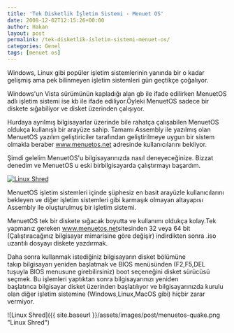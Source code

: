 ```yaml
---
title: 'Tek Disketlik İşletim Sistemi - Menuet OS'
date: 2008-12-02T12:15:26+00:00
author: Hakan
layout: post
permalink: /tek-disketlik-isletim-sistemi-menuet-os/
categories: Genel
tags: [menuet os]
---
```

Windows, Linux gibi popüler işletim sistemlerinin yanında bir o kadar gelişmiş ama pek bilinmeyen işletim sistemleri gün geçtikçe çoğalıyor.
  
Windows'un Vista sürümünün kapladığı alan gb ile ifade edilirken MenuetOS adlı işletim sistemi ise kb ile ifade ediliyor.Öyleki MenuetOS sadece bir diskete sığabiliyor ve disket üzerinden çalışıyor.
  
Hurdaya ayrılmış bilgisayarlar üzerinde bile rahatça çalışabilen MenuetOS oldukça kullanışlı bir arayüze sahip. Tamamı Assembly ile yazılmış olan MenuetOS yazılım geliştiriciler tarafından geliştirilmeye uygun bir sistem olmakla beraber <a rel="nofollow" href="http://www.menuetos.net/" target="_blank">www.menuetos.net</a> adresinde kullanıcılarını bekliyor.

Şimdi gelelim MenuetOS'u bilgisayarınızda nasıl deneyeceğinize. Bizzat denedim ve MenuetOS u eski birbilgisayarda çalıştırmayı başardım.

[![Linux Shred](https://example.com/path/to/image.png)](http://www.postzo.store/tek-disketlik-isletim-sistemi-menuet-os/)

MenuetOS işletim sistemleri içinde şüphesiz en basit arayüzle kullanıcılarını bekleyen ve diğer işletim sistemleri gibi karmaşık olmayan altayapısı Assembly ile oluşturulmuş bir işletim sistemi.


MenuetOS tek bir diskete sığacak boyutta ve kullanımı oldukça kolay.Tek yapmanız gereken <a rel="nofollow" href="http://www.menuetos.net/" target="_blank">www.menuetos.net</a>sitesinden 32 veya 64 bit (Çalıştıracağınız bilgisayar mimarisine göre değişir) indirdikten sonra .iso uzantılı dosyayı diskete yazdırmak.

Daha sonra kullanmak istediğiniz bilgisayarın disket bölümüne takıp bilgisayarı yeniden başlatmak ve BIOS menüsünden (F2,F5,DEL tuşuyla BIOS menusune girebilirsiniz) boot seçeneğini disket sürücüsü seçmek. Bu işlemleri yaptıktan sonra bilgisayarınızı yeniden başlatınca bilgisayar disket üzerinden başlatılıyor ve bilgisayarınızda kurulu olan diğer işletim sistemine (Windows,Linux,MacOS gibi) hiçbir zarar vermiyor.

![Linux Shred]({{ site.baseurl }}/assets/images/post/menuetos-quake.png "Linux Shred")

